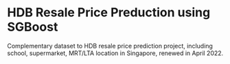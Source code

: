 # HDB Resale Price Preduction using SGBoost



Complementary dataset to HDB resale price prediction project, including school, supermarket, MRT/LTA location in Singapore, renewed in April 2022.
